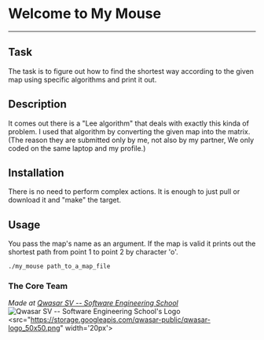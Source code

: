 # Welcome to My Mouse
***

## Task
The task is to figure out how to find the shortest way according to the given map using specific algorithms and print it out.

## Description
It comes out there is a "Lee algorithm" that deals with exactly this kinda of problem. I used that algorithm by converting the given map into the matrix. (The reason they are submitted only by me, not also by my partner, We only coded on the same laptop and my profile.)

## Installation
There is no need to perform complex actions. It is enough to just pull or download it and "make" the target.

## Usage
You pass the map's name as an argument. If the map is valid it prints out the shortest path from point 1 to point 2 by character 'o'.
```
./my_mouse path_to_a_map_file
```

### The Core Team


<span><i>Made at <a href='https://qwasar.io'>Qwasar SV -- Software Engineering School</a></i></span>
<span><img alt="Qwasar SV -- Software Engineering School's Logo"><src="https://storage.googleapis.com/qwasar-public/qwasar-logo_50x50.png" width='20px'></span>
